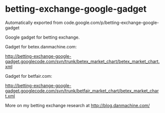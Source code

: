 # betting-exchange-google-gadget
Automatically exported from code.google.com/p/betting-exchange-google-gadget

Google gadget for betting exchange.

Gadget for betex.danmachine.com:

http://betting-exchange-google-gadget.googlecode.com/svn/trunk/betex_market_chart/betex_market_chart.xml

Gadget for betfair.com:

http://betting-exchange-google-gadget.googlecode.com/svn/trunk/betfair_market_chart/betex_market_chart.xml

More on my betting exchange research at http://blog.danmachine.com/
